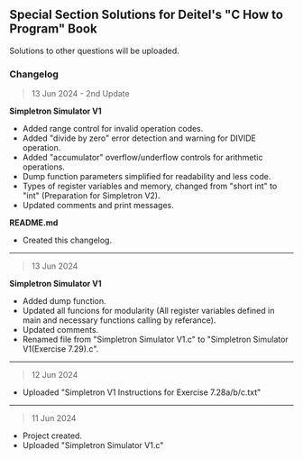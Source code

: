 ## Special Section Solutions for Deitel's "C How to Program" Book
Solutions to other questions will be uploaded.

### Changelog
> 13 Jun 2024 - 2nd Update

**Simpletron Simulator V1**
* Added range control for invalid operation codes.
* Added "divide by zero" error detection and warning for DIVIDE operation.
* Added "accumulator" overflow/underflow controls for arithmetic operations.
* Dump function parameters simplified for readability and less code.
* Types of register variables and memory, changed from "short int" to "int" (Preparation for Simpletron V2).
* Updated comments and print messages.

**README.md**
* Created this changelog.
---

> 13 Jun 2024

**Simpletron Simulator V1**
* Added dump function.
* Updated all funcions for modularity (All register variables defined in main and necessary functions calling by referance).
* Updated comments.
* Renamed file from "Simpletron Simulator V1.c" to "Simpletron Simulator V1(Exercise 7.29).c".
---

> 12 Jun 2024


* Uploaded "Simpletron V1 Instructions for Exercise 7.28a/b/c.txt"
---

> 11 Jun 2024


* Project created.
* Uploaded "Simpletron Simulator V1.c"
